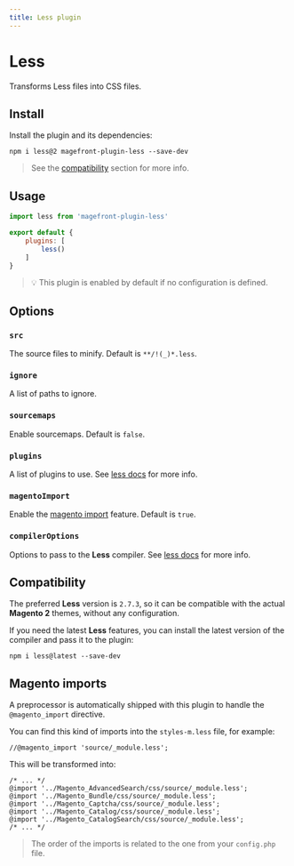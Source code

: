 ```yaml
---
title: Less plugin
---
```


# Less

Transforms Less files into CSS files.

## Install

Install the plugin and its dependencies:

```shell
npm i less@2 magefront-plugin-less --save-dev
```

> See the [compatibility](#compatibility) section for more info.

## Usage

```js
import less from 'magefront-plugin-less'

export default {
    plugins: [
        less()
    ]
}
```

> 💡 This plugin is enabled by default if no configuration is defined.

## Options

### `src`

The source files to minify. Default is `**/!(_)*.less`.

### `ignore`

A list of paths to ignore.

### `sourcemaps`

Enable sourcemaps. Default is `false`.

### `plugins`

A list of plugins to use. See [less docs](http://lesscss.org/usage/#plugins) for more info.

### `magentoImport`

Enable the [magento import](#magento-imports) feature. Default is `true`.

### `compilerOptions`

Options to pass to the **Less** compiler. See [less docs](http://lesscss.org/usage/#programmatic-usage) for more info.

## Compatibility

The preferred **Less** version is `2.7.3`, so it can be compatible with the actual **Magento 2** themes, without any configuration.

If you need the latest **Less** features, you can install the latest version of the compiler and pass it to the plugin:

```shell
npm i less@latest --save-dev
```

## Magento imports

A preprocessor is automatically shipped with this plugin to handle the `@magento_import` directive.

You can find this kind of imports into the `styles-m.less` file, for example:

```less
//@magento_import 'source/_module.less';
```

This will be transformed into:

```less
/* ... */
@import '../Magento_AdvancedSearch/css/source/_module.less';
@import '../Magento_Bundle/css/source/_module.less';
@import '../Magento_Captcha/css/source/_module.less';
@import '../Magento_Catalog/css/source/_module.less';
@import '../Magento_CatalogSearch/css/source/_module.less';
/* ... */
```

> The order of the imports is related to the one from your `config.php` file.
